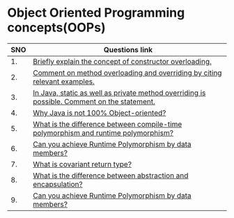 # Object Oriented Programming concepts(OOPs)
| SNO | Questions link                                                                                                                                                                                                                                 |
| --- | ---------------------------------------------------------------------------------------------------------------------------------------------------------------------------------------------------------------------------------------------- |
| 1.  | [Briefly explain the concept of constructor overloading.](https://www.interviewbit.com/java-interview-questions/#briefly-explain-the-concept-of-constructor-overloading)                                                                       |
| 2.  | [Comment on method overloading and overriding by citing relevant examples.](https://www.interviewbit.com/java-interview-questions/#comment-on-method-overloading-and-overriding-by-citing-relevant-examples)                                   |
| 3.  | [In Java, static as well as private method overriding is possible. Comment on the statement.](https://www.interviewbit.com/java-interview-questions/#in-java-static-as-well-as-private-method-overriding-is-possible-comment-on-the-statement) |
| 4.  | [Why Java is not 100% Object-oriented?](https://www.edureka.co/blog/interview-questions/java-interview-questions/#why-java-100%-oriented)                                                                                                      |
| 5.  | [What is the difference between compile-time polymorphism and runtime polymorphism?](https://github.com/learning-zone/java-interview-questions#q-what-is-the-difference-between-compile-time-polymorphism-and-runtime-polymorphism)            |
| 6.  | [Can you achieve Runtime Polymorphism by data members?](https://github.com/learning-zone/java-interview-questions#q-can-you-achieve-runtime-polymorphism-by-data-members)                                                                      |
| 7.  | [What is covariant return type?](https://github.com/learning-zone/java-interview-questions#q-what-is-covariant-return-type)                                                                                                                    |
| 8.  | [What is the difference between abstraction and encapsulation?](https://github.com/learning-zone/java-interview-questions#q-what-is-the-difference-between-abstraction-and-encapsulation)                                                      |
| 9.  | [Can you achieve Runtime Polymorphism by data members?](https://github.com/learning-zone/java-interview-questions#q-can-you-achieve-runtime-polymorphism-by-data-members)                                                                      |